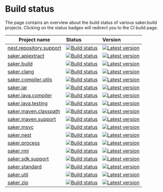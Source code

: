 # Build status

The page contains an overview about the build status of various saker.build projects. Clicking on the status badges will redirect you to the CI build page.

| Project name            	| Status 	|Version |
|-------------------------	|:-------	|:-----  |
|[nest.repository.support](https://github.com/sakerbuild/nest.repository.support)	|[![Build status](https://img.shields.io/azure-devops/build/sakerbuild/d19fd1c7-3c53-4de7-9152-ba2eb0e8979c/8/master)](https://dev.azure.com/sakerbuild/nest.repository.support/_build)|[![Latest version](https://mirror.nest.saker.build/badges/nest.repository.support/version.svg)](https://nest.saker.build/package/nest.repository.support "nest.repository.support \| saker.nest")|
|[saker.apiextract](https://github.com/sakerbuild/saker.apiextract)	|[![Build status](https://img.shields.io/azure-devops/build/sakerbuild/56ddae8e-b228-4ce7-a0d6-ec211126205d/17/master)](https://dev.azure.com/sakerbuild/saker.apiextract/_build)|[![Latest version](https://mirror.nest.saker.build/badges/saker.apiextract/version.svg)](https://nest.saker.build/package/saker.apiextract "saker.apiextract \| saker.nest")|
|[saker.build](https://github.com/sakerbuild/saker.build)	|[![Build status](https://img.shields.io/azure-devops/build/sakerbuild/9de21fc8-f935-48f9-bd0a-666d204cbdcb/15/master)](https://dev.azure.com/sakerbuild/saker.build/_build)|[![Latest version](https://mirror.nest.saker.build/badges/saker.build/version.svg)](https://nest.saker.build/package/saker.build "saker.build \| saker.nest")|
|[saker.clang](https://github.com/sakerbuild/saker.clang)	|[![Build status](https://img.shields.io/azure-devops/build/sakerbuild/2a9d54e7-8897-4ae6-848a-b13ab24e8e8f/19/master)](https://dev.azure.com/sakerbuild/saker.clang/_build)|[![Latest version](https://mirror.nest.saker.build/badges/saker.clang/version.svg)](https://nest.saker.build/package/saker.clang "saker.clang \| saker.nest")|
|[saker.compiler.utils](https://github.com/sakerbuild/saker.compiler.utils)	|[![Build status](https://img.shields.io/azure-devops/build/sakerbuild/e8424f6d-a9d2-4b28-97b8-61b981ca2af4/6/master)](https://dev.azure.com/sakerbuild/saker.compiler.utils/_build)|[![Latest version](https://mirror.nest.saker.build/badges/saker.compiler.utils/version.svg)](https://nest.saker.build/package/saker.compiler.utils "saker.compiler.utils \| saker.nest")|
|[saker.jar](https://github.com/sakerbuild/saker.jar)	|[![Build status](https://img.shields.io/azure-devops/build/sakerbuild/e2bc4049-c2f6-497b-8d3c-bed869f837dd/5/master)](https://dev.azure.com/sakerbuild/saker.jar/_build)|[![Latest version](https://mirror.nest.saker.build/badges/saker.jar/version.svg)](https://nest.saker.build/package/saker.jar "saker.jar \| saker.nest")|
|[saker.java.compiler](https://github.com/sakerbuild/saker.java.compiler)	|[![Build status](https://img.shields.io/azure-devops/build/sakerbuild/f1251dbc-3ee1-4e43-a095-0231770283de/14/master)](https://dev.azure.com/sakerbuild/saker.java.compiler/_build)|[![Latest version](https://mirror.nest.saker.build/badges/saker.java.compiler/version.svg)](https://nest.saker.build/package/saker.java.compiler "saker.java.compiler \| saker.nest")|
|[saker.java.testing](https://github.com/sakerbuild/saker.java.testing)	|[![Build status](https://img.shields.io/azure-devops/build/sakerbuild/5e05673c-f79b-4b0e-9866-bafebbde4851/16/master)](https://dev.azure.com/sakerbuild/saker.java.testing/_build)|[![Latest version](https://mirror.nest.saker.build/badges/saker.java.testing/version.svg)](https://nest.saker.build/package/saker.java.testing "saker.java.testing \| saker.nest")|
|[saker.maven.classpath](https://github.com/sakerbuild/saker.maven.classpath)	|[![Build status](https://img.shields.io/azure-devops/build/sakerbuild/7a2f5570-dd09-4779-96c0-1a3c0d3c8b8b/12/master)](https://dev.azure.com/sakerbuild/saker.maven.classpath/_build)|[![Latest version](https://mirror.nest.saker.build/badges/saker.maven.classpath/version.svg)](https://nest.saker.build/package/saker.maven.classpath "saker.maven.classpath \| saker.nest")|
|[saker.maven.support](https://github.com/sakerbuild/saker.maven.support)	|[![Build status](https://img.shields.io/azure-devops/build/sakerbuild/43ecb95f-a0df-4b67-b49d-4baf89309860/11/master)](https://dev.azure.com/sakerbuild/saker.maven.support/_build)|[![Latest version](https://mirror.nest.saker.build/badges/saker.maven.support/version.svg)](https://nest.saker.build/package/saker.maven.support "saker.maven.support \| saker.nest")|
|[saker.msvc](https://github.com/sakerbuild/saker.msvc)	|[![Build status](https://img.shields.io/azure-devops/build/sakerbuild/89658990-239d-4856-973f-f880318c937c/9/master)](https://dev.azure.com/sakerbuild/saker.msvc/_build)|[![Latest version](https://mirror.nest.saker.build/badges/saker.msvc/version.svg)](https://nest.saker.build/package/saker.msvc "saker.msvc \| saker.nest")|
|[saker.nest](https://github.com/sakerbuild/saker.nest)	|[![Build status](https://img.shields.io/azure-devops/build/sakerbuild/8cec740c-3729-415e-92e5-b7af8142fb75/7/master)](https://dev.azure.com/sakerbuild/saker.nest/_build)|[![Latest version](https://mirror.nest.saker.build/badges/saker.nest/version.svg)](https://nest.saker.build/package/saker.nest "saker.nest \| saker.nest")|
|[saker.process](https://github.com/sakerbuild/saker.process)	|[![Build status](https://img.shields.io/azure-devops/build/sakerbuild/aa80043f-a15f-482b-8868-90b241257a46/18/master)](https://dev.azure.com/sakerbuild/saker.process/_build)|[![Latest version](https://mirror.nest.saker.build/badges/saker.process/version.svg)](https://nest.saker.build/package/saker.process "saker.process \| saker.nest")|
|[saker.rmi](https://github.com/sakerbuild/saker.rmi)	|[![Build status](https://img.shields.io/azure-devops/build/sakerbuild/5bb4fa52-aa48-4924-957e-f1b25aeff54e/13/master)](https://dev.azure.com/sakerbuild/saker.rmi/_build)|[![Latest version](https://mirror.nest.saker.build/badges/saker.rmi/version.svg)](https://nest.saker.build/package/saker.rmi "saker.rmi \| saker.nest")|
|[saker.sdk.support](https://github.com/sakerbuild/saker.sdk.support)	|[![Build status](https://img.shields.io/azure-devops/build/sakerbuild/e1e9e92f-5211-4858-bff0-3e669809e2e0/3/master)](https://dev.azure.com/sakerbuild/saker.sdk.support/_build)|[![Latest version](https://mirror.nest.saker.build/badges/saker.sdk.support/version.svg)](https://nest.saker.build/package/saker.sdk.support "saker.sdk.support \| saker.nest")|
|[saker.standard](https://github.com/sakerbuild/saker.standard)	|[![Build status](https://img.shields.io/azure-devops/build/sakerbuild/84e4764f-1d0d-47f1-835f-360a5848bb58/2/master)](https://dev.azure.com/sakerbuild/saker.standard/_build)|[![Latest version](https://mirror.nest.saker.build/badges/saker.standard/version.svg)](https://nest.saker.build/package/saker.standard "saker.standard \| saker.nest")|
|[saker.util](https://github.com/sakerbuild/saker.util)	|[![Build status](https://img.shields.io/azure-devops/build/sakerbuild/6bb2b4fa-d3da-44b0-85ad-b3e21ea3bab6/10/master)](https://dev.azure.com/sakerbuild/saker.util/_build)|[![Latest version](https://mirror.nest.saker.build/badges/saker.util/version.svg)](https://nest.saker.build/package/saker.util "saker.util \| saker.nest")|
|[saker.zip](https://github.com/sakerbuild/saker.zip)	|[![Build status](https://img.shields.io/azure-devops/build/sakerbuild/de616c64-828e-4ce3-80fa-188c45b0e923/4/master)](https://dev.azure.com/sakerbuild/saker.zip/_build)|[![Latest version](https://mirror.nest.saker.build/badges/saker.zip/version.svg)](https://nest.saker.build/package/saker.zip "saker.zip \| saker.nest")|